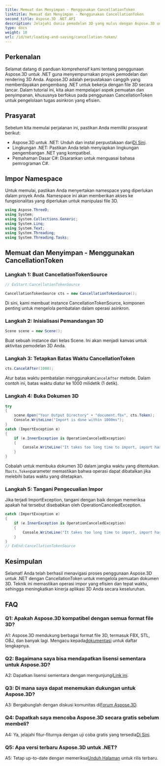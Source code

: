 ```yaml
---
title: Memuat dan Menyimpan - Menggunakan CancellationToken
linktitle: Memuat dan Menyimpan - Menggunakan CancellationToken
second_title: Aspose.3D .NET API
description: Jelajahi dunia pemodelan 3D yang mulus dengan Aspose.3D untuk .NET. Pelajari cara memuat dan menyimpan dokumen 3D secara efisien menggunakan CancellationToken.
type: docs
weight: 10
url: /id/net/loading-and-saving/cancellation-token/
---
```

## Perkenalan

Selamat datang di panduan komprehensif kami tentang penggunaan Aspose.3D untuk .NET guna menyempurnakan proyek pemodelan dan rendering 3D Anda. Aspose.3D adalah perpustakaan canggih yang memberdayakan pengembang .NET untuk bekerja dengan file 3D secara lancar. Dalam tutorial ini, kita akan mempelajari aspek pemuatan dan penyimpanan, khususnya berfokus pada penggunaan CancellationToken untuk pengelolaan tugas asinkron yang efisien.

## Prasyarat

Sebelum kita memulai perjalanan ini, pastikan Anda memiliki prasyarat berikut:

-  Aspose.3D untuk .NET: Unduh dan instal perpustakaan dari[Di Sini](https://releases.aspose.com/3d/net/).
- Lingkungan .NET: Pastikan Anda telah menyiapkan lingkungan pengembangan .NET yang kompatibel.
- Pemahaman Dasar C#: Disarankan untuk menguasai bahasa pemrograman C#.

## Impor Namespace

Untuk memulai, pastikan Anda menyertakan namespace yang diperlukan dalam proyek Anda. Namespace ini akan memberikan akses ke fungsionalitas yang diperlukan untuk manipulasi file 3D.

```csharp
using Aspose.ThreeD;
using System;
using System.Collections.Generic;
using System.Linq;
using System.Text;
using System.Threading;
using System.Threading.Tasks;
```

## Memuat dan Menyimpan - Menggunakan CancellationToken

### Langkah 1: Buat CancellationTokenSource

```csharp
// ExStart:CancellationTokenSource

CancellationTokenSource cts = new CancellationTokenSource();
```

Di sini, kami membuat instance CancellationTokenSource, komponen penting untuk mengelola pembatalan dalam operasi asinkron.

### Langkah 2: Inisialisasi Pemandangan 3D

```csharp
Scene scene = new Scene();
```

Buat sebuah instance dari kelas Scene. Ini akan menjadi kanvas untuk aktivitas pemodelan 3D Anda.

### Langkah 3: Tetapkan Batas Waktu CancellationToken

```csharp
cts.CancelAfter(1000);
```

 Atur batas waktu pembatalan menggunakan`CancelAfter` metode. Dalam contoh ini, batas waktu diatur ke 1000 milidetik (1 detik).

### Langkah 4: Buka Dokumen 3D

```csharp
try
{
    scene.Open("Your Output Directory" + "document.fbx", cts.Token);
    Console.WriteLine("Import is done within 1000ms");
}
catch (ImportException e)
{
    if (e.InnerException is OperationCanceledException)
    {
        Console.WriteLine("It takes too long time to import, import has been canceled.");
    }
}
```

 Cobalah untuk membuka dokumen 3D dalam jangka waktu yang ditentukan. Itu`cts.Token`parameter memastikan bahwa operasi dapat dibatalkan jika melebihi batas waktu yang ditetapkan.

### Langkah 5: Tangani Pengecualian Impor

Jika terjadi ImportException, tangani dengan baik dengan memeriksa apakah hal tersebut disebabkan oleh OperationCanceledException.

```csharp
catch (ImportException e)
{
    if (e.InnerException is OperationCanceledException)
    {
        Console.WriteLine("It takes too long time to import, import has been canceled.");
    }
}
// ExEnd:CancellationTokenSource
```

## Kesimpulan

Selamat! Anda telah berhasil menavigasi proses penggunaan Aspose.3D untuk .NET dengan CancellationToken untuk mengelola pemuatan dokumen 3D. Teknik ini memastikan operasi impor yang efisien dan tepat waktu, sehingga meningkatkan kinerja aplikasi 3D Anda secara keseluruhan.

## FAQ

### Q1: Apakah Aspose.3D kompatibel dengan semua format file 3D?

 A1: Aspose.3D mendukung berbagai format file 3D, termasuk FBX, STL, OBJ, dan banyak lagi. Mengacu kepada[dokumentasi](https://reference.aspose.com/3d/net/) untuk daftar lengkapnya.

### Q2: Bagaimana saya bisa mendapatkan lisensi sementara untuk Aspose.3D?

 A2: Dapatkan lisensi sementara dengan mengunjungi[Link ini](https://purchase.aspose.com/temporary-license/).

### Q3: Di mana saya dapat menemukan dukungan untuk Aspose.3D?

 A3: Bergabunglah dengan diskusi komunitas di[Forum Aspose.3D](https://forum.aspose.com/c/3d/18).

### Q4: Dapatkah saya mencoba Aspose.3D secara gratis sebelum membeli?

 A4: Ya, jelajahi fitur-fiturnya dengan uji coba gratis yang tersedia[Di Sini](https://releases.aspose.com/).

### Q5: Apa versi terbaru Aspose.3D untuk .NET?

 A5: Tetap up-to-date dengan memeriksa[Unduh Halaman](https://releases.aspose.com/3d/net/) untuk rilis terbaru.
